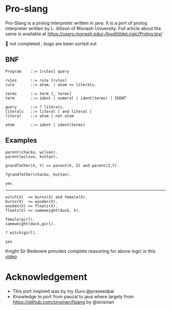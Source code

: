 # Pro-slang

Pro-Slang is a prolog interpreter written in java. It is a port of prolog interpreter written by L. Allison of Monash University. Full article about the same is available at https://users.monash.edu/~lloyd/tildeLogic/Prolog.toy/

:bug: not completed , bugs are been sorted out

## BNF
```
Program    ::= [rules] query

rules      ::= rule [rules]
rule       ::= atom. | atom <= literals.

terms      ::= term [, terms]
term       ::= ident | numeral | ident(terms) | IDENT

query      ::= ? literals.
literals   ::= literal [ and literal ]
literal    ::= atom | not atom

atom       ::= ident | ident(terms)

```

## Examples

```
parent(chacko, wilson).
parent(wilson, kuttan).

grandfather(X, Y) <= parent(X, Z) and parent(Z,Y).

?grandfather(chacko, kuttan).
```

```
yes
```
---
```
witch(X)  <= burns(X) and female(X).
burns(X)  <= wooden(X).
wooden(X) <= floats(X).
floats(X) <= sameweight(duck, X).

female(girl).
sameweight(duck,girl).

? witch(girl).
```

```
yes
```

 Knight Sir Bedevere provides complete reasoning for above logic in this [video](https://www.youtube.com/watch?v=iGx1hiSJbCo)


# Acknowledgement
- This port inspired was by my Guru @praseedpai
- Knowledge to port from pascal to java where largely from  https://github.com/sinsinan/fslang by @sinsinan
